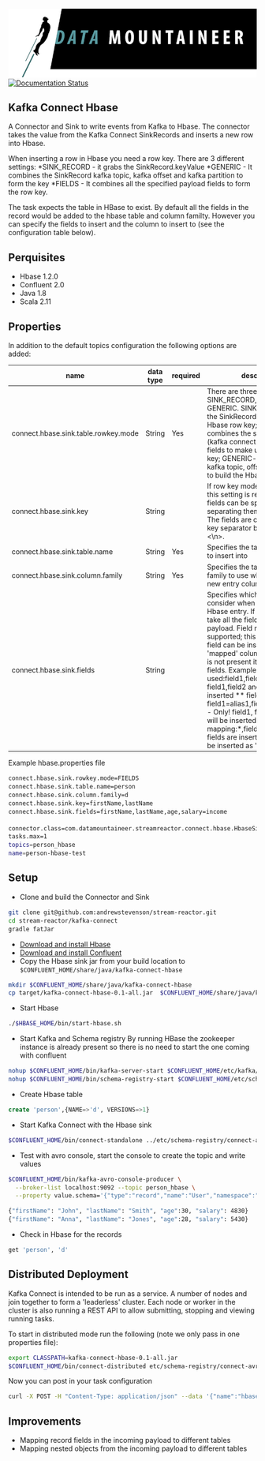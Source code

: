 ![](../images/DM-logo.jpg)
[![Documentation Status](https://readthedocs.org/projects/streamreactor/badge/?version=latest)](http://streamreactor.readthedocs.io/en/latest/hbase.html#kafka-connect-hbase)

## Kafka Connect Hbase

A Connector and Sink to write events from Kafka to Hbase. The connector takes the value from the Kafka Connect SinkRecords and inserts a new row into Hbase.

When inserting a row in Hbase you need a row key. There are 3 different settings:
*SINK_RECORD - it grabs the SinkRecord.keyValue
*GENERIC - It combines the SinkRecord kafka topic, kafka offset and kafka partition to form the key
*FIELDS - It combines all the specified payload fields to form the row key.

The task expects the table in HBase to exist. By default all the fields in the record would be added to the hbase table and column familty. However you can specify the fields to insert and the column to insert to (see the configuration table below).

## Perquisites

* Hbase 1.2.0
* Confluent 2.0
* Java 1.8 
* Scala 2.11

## Properties

In addition to the default topics configuration the following options are added:

| name       | data type           | required|  description|
|-----|-----------|----------|------------|
| connect.hbase.sink.table.rowkey.mode | String | Yes | There are three available modes: SINK_RECORD, FIELDS and GENERIC. SINK_RECORD - uses the SinkRecord.keyValue as the Hbase row key; FIELDS - combines the specified payload (kafka connect Struct instance) fields to make up the Hbase row key; GENERIC- combines the kafka topic, offset and partition to build the Hbase row key. |
| connect.hbase.sink.key | String | | If row key mode is set to FIELDS this setting is required. Multiple fields can be specified by separating them via a comma; The fields are combined using a key separator by default is set to <\\n>. |
| connect.hbase.sink.table.name | String | Yes | Specifies the target Hbase table to insert into |
|connect.hbase.sink.column.family | String | Yes | Specifies the table column family to use when inserting the new entry columns |
|connect.hbase.sink.fields | String | | Specifies which fields to consider when inserting the new Hbase entry. If is not set it will take all the fields present in the payload. Field mapping is supported; this way a payload field can be inserted into a 'mapped' column. If this setting is not present it will insert all fields.  Examples: * fields to be used:field1,field2,field3; - Only! field1,field2 and field3 will be inserted ** fields with mapping: field1=alias1,field2,field3=alias3 - Only! field1, field2 and field3 will be inserted *** fields with mapping:*,field3=alias - All fields are inserted but field3 will be inserted as 'alias' |

Example hbase.properties file

```bash
connect.hbase.sink.rowkey.mode=FIELDS
connect.hbase.sink.table.name=person
connect.hbase.sink.column.family=d
connect.hbase.sink.key=firstName,lastName
connect.hbase.sink.fields=firstName,lastName,age,salary=income

connector.class=com.datamountaineer.streamreactor.connect.hbase.HbaseSinkConnector
tasks.max=1
topics=person_hbase
name=person-hbase-test
```

## Setup

* Clone and build the Connector and Sink

```bash
git clone git@github.com:andrewstevenson/stream-reactor.git
cd stream-reactor/kafka-connect
gradle fatJar
```

* [Download and install Hbase](http://hbase.apache.org/0.94/book/quickstart.html)
* [Download and install Confluent](http://www.confluent.io/)
* Copy the Hbase sink jar from your build location to `$CONFLUENT_HOME/share/java/kafka-connect-hbase`

```bash
mkdir $CONFLUENT_HOME/share/java/kafka-connect-hbase
cp target/kafka-connect-hbase-0.1-all.jar  $CONFLUENT_HOME/share/java/kafka-connect-hbase/
```
    
* Start Hbase

```bash
./$HBASE_HOME/bin/start-hbase.sh
```
    
* Start  Kafka and Schema registry
By running HBase the zookeeper instance is already present so there is no need to start the one coming with confluent

```bash
nohup $CONFLUENT_HOME/bin/kafka-server-start $CONFLUENT_HOME/etc/kafka/server.properties > /dev/null 2>&1 &
nohup $CONFLUENT_HOME/bin/schema-registry-start $CONFLUENT_HOME/etc/schema-registry/schema-registry.properties > /dev/null 2>&1 &
```
    
* Create Hbase table

```sql
create 'person',{NAME=>'d', VERSIONS=>1}
```

    
* Start Kafka Connect with the Hbase sink


```bash
$CONFLUENT_HOME/bin/connect-standalone ../etc/schema-registry/connect-avro-standalone.properties ../etc/kafka-connect-hbase/hbase.properties
```

* Test with avro console, start the console to create the topic and write values

```bash
$CONFLUENT_HOME/bin/kafka-avro-console-producer \
  --broker-list localhost:9092 --topic person_hbase \
  --property value.schema='{"type":"record","name":"User","namespace":"com.datamountaineer.streamreactor.connect.hbase","fields":[{"name":"firstName","type":"string"},{"name":"lastName","type":"string"},{"name":"age","type":"int"},{"name":"salary","type":"double"}]}'
```

```bash
{"firstName": "John", "lastName": "Smith", "age":30, "salary": 4830}
{"firstName": "Anna", "lastName": "Jones", "age":28, "salary": 5430}
```
    
* Check in Hbase for the records

```sql
get 'person', 'd'
``` 

## Distributed Deployment
    
Kafka Connect is intended to be run as a service. A number of nodes and join together to form a 'leaderless' cluster. Each node or worker in
the cluster is also running a REST API to allow submitting, stopping and viewing running tasks.

To start in distributed mode run the following (note we only pass in one properties file):

```bash
export CLASSPATH=kafka-connect-hbase-0.1-all.jar
$CONFLUENT_HOME/bin/connect-distributed etc/schema-registry/connect-avro-distributed.properties
```

Now you can post in your task configuration

```bash
curl -X POST -H "Content-Type: application/json" --data '{"name":"hbase-sink","config": {"connect.hbase.sink.rowkey.mode":"FIELDS", "connect.hbase.sink.table.name":"person","connect.hbase.sink.column.family":"d",  "connect.hbase.sink.key":"firstName,lastName","connect.hbase.sink.fields":"firstName,lastName,age,salary=income","connector.class":"com.datamountaineer.streamreactor.connect.hbase.HbaseSinkConnector","tasks.max":"1","topics":"person_hbase"}}' http://localhost:8083/connectors
```

## Improvements
* Mapping  record fields in the incoming payload to different tables
* Mapping  nested objects from the incoming payload to different tables
